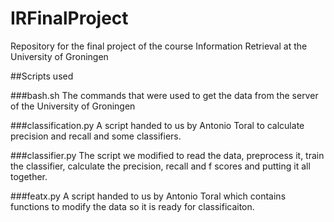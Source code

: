 # IRFinalProject
Repository for the final project of the course Information Retrieval at the University of Groningen

##Scripts used

###bash.sh
The commands that were used to get the data from the server of the University of Groningen

###classification.py
A script handed to us by Antonio Toral to calculate precision and recall and some classifiers.

###classifier.py
The script we modified to read the data, preprocess it, train the classifier, calculate the precision, recall and f scores and putting it all together.

###featx.py
A script handed to us by Antonio Toral which contains functions to modify the data so it is ready for classificaiton.
